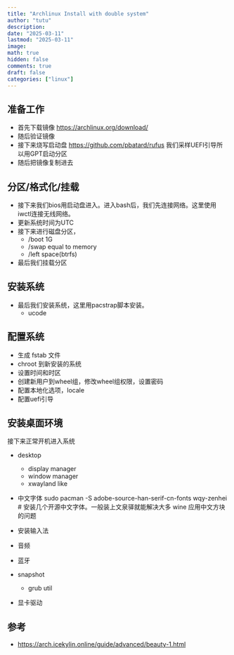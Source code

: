 ```yaml
---
title: "Archlinux Install with double system"
author: "tutu"
description:
date: "2025-03-11"
lastmod: "2025-03-11"
image:
math: true
hidden: false
comments: true
draft: false
categories: ["linux"]
---
```


## 准备工作

- 首先下载镜像 https://archlinux.org/download/
- 随后验证镜像
- 接下来烧写启动盘 https://github.com/pbatard/rufus 我们采样UEFI引导所以用GPT启动分区
- 随后把镜像复制进去

## 分区/格式化/挂载

- 接下来我们bios用启动盘进入。进入bash后，我们先连接网络。这里使用iwctl连接无线网络。
- 更新系统时间为UTC
- 接下来进行磁盘分区，
  - /boot 1G
  - /swap equal to memory
  - /left space(btrfs)
- 最后我们挂载分区

## 安装系统

- 最后我们安装系统，这里用pacstrap脚本安装。
  - ucode

## 配置系统

- 生成 fstab 文件
- chroot 到新安装的系统
- 设置时间和时区
- 创建新用户到wheel组，修改wheel组权限，设置密码
- 配置本地化选项，locale
- 配置uefi引导

## 安装桌面环境

接下来正常开机进入系统

- desktop
  - display manager
  - window manager
  - xwayland like
- 中文字体 sudo pacman -S adobe-source-han-serif-cn-fonts wqy-zenhei # 安装几个开源中文字体。一般装上文泉驿就能解决大多 wine 应用中文方块的问题

- 安装输入法
- 音频
- 蓝牙
- snapshot
  - grub util
- 显卡驱动

## 参考

- https://arch.icekylin.online/guide/advanced/beauty-1.html
